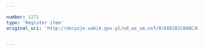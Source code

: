 ```yaml
---

number: 1271
type: 'Register item'
original_uri: 'http://decyzje.uokik.gov.pl/nd_wz_um.nsf/0/E6ECB1C0ABC36F3CC125739A002D30AD?OpenDocument'


---
```



